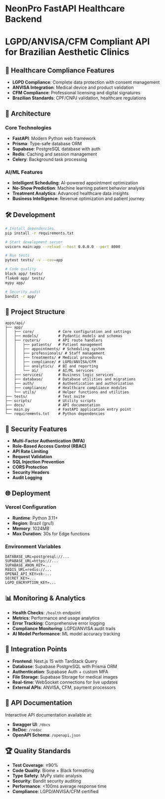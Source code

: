 # NeonPro FastAPI Healthcare Backend
# LGPD/ANVISA/CFM Compliant API for Brazilian Aesthetic Clinics

## 🏥 Healthcare Compliance Features

- **LGPD Compliance**: Complete data protection with consent management
- **ANVISA Integration**: Medical device and product validation  
- **CFM Compliance**: Professional licensing and digital signatures
- **Brazilian Standards**: CPF/CNPJ validation, healthcare regulations

## 🚀 Architecture

### Core Technologies
- **FastAPI**: Modern Python web framework
- **Prisma**: Type-safe database ORM
- **Supabase**: PostgreSQL database with auth
- **Redis**: Caching and session management
- **Celery**: Background task processing

### AI/ML Features
- **Intelligent Scheduling**: AI-powered appointment optimization
- **No-Show Prediction**: Machine learning patient behavior analysis
- **Treatment Analytics**: Advanced healthcare data insights
- **Business Intelligence**: Revenue optimization and patient journey

## 🛠️ Development

```bash
# Install dependencies
pip install -r requirements.txt

# Start development server
uvicorn main:app --reload --host 0.0.0.0 --port 8000

# Run tests
pytest tests/ -v --cov=app

# Code quality
black app/ tests/
flake8 app/ tests/
mypy app/

# Security audit
bandit -r app/
```

## 📁 Project Structure

```
apps/api/
├── app/
│   ├── core/           # Core configuration and settings
│   ├── models/         # Pydantic models and schemas
│   ├── routers/        # API route handlers
│   │   ├── patients/   # Patient management
│   │   ├── appointments/ # Scheduling system
│   │   ├── professionals/ # Staff management
│   │   ├── treatments/ # Medical procedures
│   │   ├── compliance/ # LGPD/ANVISA/CFM
│   │   ├── analytics/  # BI and reporting
│   │   └── ai/         # AI/ML services
│   ├── services/       # Business logic services
│   ├── database/       # Database utilities and migrations
│   ├── auth/           # Authentication and authorization
│   ├── compliance/     # Healthcare compliance modules
│   └── utils/          # Helper functions and utilities
├── tests/              # Test suite
├── scripts/            # Utility scripts
├── docs/               # API documentation
├── main.py             # FastAPI application entry point
└── requirements.txt    # Python dependencies
```

## 🔐 Security Features

- **Multi-Factor Authentication (MFA)**
- **Role-Based Access Control (RBAC)**
- **API Rate Limiting**
- **Request Validation**
- **SQL Injection Prevention**
- **CORS Protection**
- **Security Headers**
- **Audit Logging**

## 🌐 Deployment

### Vercel Configuration
- **Runtime**: Python 3.11+
- **Region**: Brazil (gru1)
- **Memory**: 1024MB
- **Max Duration**: 30s for Edge functions

### Environment Variables
```env
DATABASE_URL=postgresql://...
SUPABASE_URL=https://...
SUPABASE_ANON_KEY=...
REDIS_URL=redis://...
OPENAI_API_KEY=sk-...
SECRET_KEY=...
LGPD_ENCRYPTION_KEY=...
```

## 📊 Monitoring & Analytics

- **Health Checks**: `/health` endpoint
- **Metrics**: Performance and usage analytics
- **Error Tracking**: Comprehensive error logging
- **Compliance Monitoring**: LGPD/ANVISA audit trails
- **AI Model Performance**: ML model accuracy tracking

## 🔗 Integration Points

- **Frontend**: Next.js 15 with TanStack Query
- **Database**: Supabase PostgreSQL with Prisma ORM
- **Authentication**: Supabase Auth + custom MFA
- **File Storage**: Supabase Storage for medical images
- **Real-time**: WebSocket connections for live updates
- **External APIs**: ANVISA, CFM, payment processors

## 📝 API Documentation

Interactive API documentation available at:
- **Swagger UI**: `/docs`
- **ReDoc**: `/redoc`
- **OpenAPI Schema**: `/openapi.json`

## 🏆 Quality Standards

- **Test Coverage**: ≥90%
- **Code Quality**: Biome + Black formatting
- **Type Safety**: MyPy static analysis
- **Security**: Bandit security auditing
- **Performance**: <100ms average response time
- **Compliance**: LGPD/ANVISA/CFM certified